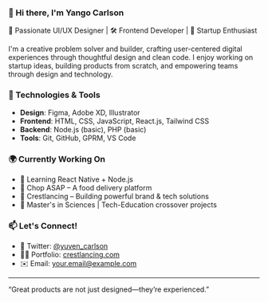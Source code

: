 ### 👋 Hi there, I'm Yango Carlson

🎯 Passionate UI/UX Designer | 🛠️ Frontend Developer | 🚀 Startup Enthusiast

I'm a creative problem solver and builder, crafting user-centered digital experiences through thoughtful design and clean code. I enjoy working on startup ideas, building products from scratch, and empowering teams through design and technology.

### 🔧 Technologies & Tools
- **Design**: Figma, Adobe XD, Illustrator  
- **Frontend**: HTML, CSS, JavaScript, React.js, Tailwind CSS  
- **Backend**: Node.js (basic), PHP (basic)  
- **Tools**: Git, GitHub, GPRM, VS Code

### 🌍 Currently Working On
- 🧠 Learning React Native + Node.js  
- 🛵 Chop ASAP – A food delivery platform  
- 💼 Crestlancing – Building powerful brand & tech solutions  
- 🧪 Master's in Sciences | Tech-Education crossover projects

### 📫 Let's Connect!
- 🧠 Twitter: [@yuven_carlson](https://twitter.com/yuvcarl)  
- 🧑‍💻 Portfolio: [crestlancing.com](https://yuvcarl.crestlancing.com) 
- ✉️ Email: [your.email@example.com](mailto:codewithcrest@gmail.com)

---

“Great products are not just designed—they’re experienced.”  
